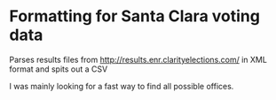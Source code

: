 # Formatting for Santa Clara voting data

Parses results files from http://results.enr.clarityelections.com/ in XML format and spits out a CSV

I was mainly looking for a fast way to find all possible offices.